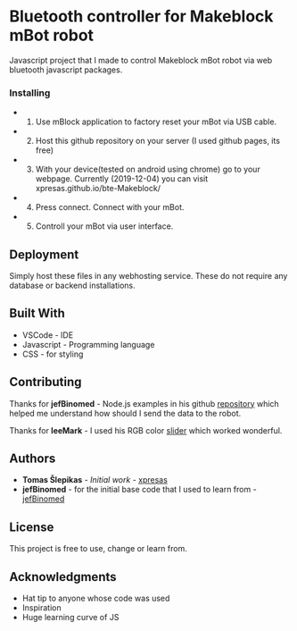 # Bluetooth controller for Makeblock mBot robot

Javascript project that I made to control Makeblock mBot robot via web bluetooth javascript packages.

### Installing

* 1. Use mBlock application to factory reset your mBot via USB cable. 
* 2. Host this github repository on your server (I used github pages, its free)
* 3. With your device(tested on android using chrome) go to your webpage. Currently (2019-12-04) you can visit xpresas.github.io/bte-Makeblock/
* 4. Press connect. Connect with your mBot.
* 5. Controll your mBot via user interface.

## Deployment

Simply host these files in any webhosting service. These do not require any database or backend installations. 

## Built With

* VSCode - IDE
* Javascript - Programming language
* CSS - for styling
## Contributing

Thanks for **jefBinomed** - Node.js examples in his github [repository](https://github.com/binomed/mbot-webbluetooth) which helped me understand how should I send the data to the robot.

Thanks for **leeMark** - I used his RGB color [slider](https://codepen.io/leemark/pen/lpEHr) which worked wonderful.

## Authors

* **Tomas Šlepikas** - *Initial work* - [xpresas](https://github.com/xpresas)
* **jefBinomed** - for the initial base code that I used to learn from - [jefBinomed](https://github.com/binomed/mbot-webbluetooth)

## License

This project is free to use, change or learn from. 

## Acknowledgments

* Hat tip to anyone whose code was used
* Inspiration
* Huge learning curve of JS
